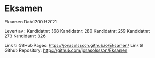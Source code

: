# Eksamen

Eksamen Data1200 H2021

Levert av : 
Kandidatnr: 368
Kandidatnr: 280
Kandidatnr: 259
Kandidatnr: 273
Kandidatnr: 326

Link til GitHub Pages: https://jonasolssson.github.io/Eksamen/
Link til Github Repository: https://github.com/jonasolssson/Eksamen